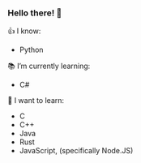 ### Hello there! 👋

👍 I know: 
* Python

📚 I’m currently learning: 
* C#

🤔 I want to learn: 
* C
* C++
* Java
* Rust
* JavaScript, (specifically Node.JS)
